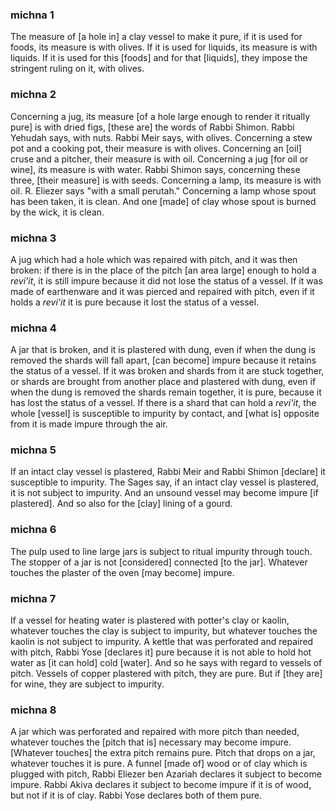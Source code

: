 
### michna 1
The measure of [a hole in] a clay vessel to make it pure, if it is used for foods, its measure is with olives. If it is used for liquids, its measure is with liquids. If it is used for this [foods] and for that [liquids], they impose the stringent ruling on it, with olives.

### michna 2
Concerning a jug, its measure [of a hole large enough to render it ritually pure] is with dried figs, [these are] the words of Rabbi Shimon. Rabbi Yehudah says, with nuts. Rabbi Meir says, with olives. Concerning a stew pot and a cooking pot, their measure is with olives. Concerning an [oil] cruse and a pitcher, their measure is with oil. Concerning a jug [for oil or wine], its measure is with water. Rabbi Shimon says, concerning these three, [their measure] is with seeds. Concerning a lamp, its measure is with oil. R. Eliezer says "with a small perutah."  Concerning a lamp whose spout has been taken, it is clean. And one [made] of clay whose spout is burned by the wick, it is clean.

### michna 3
A jug which had a hole which was repaired with pitch, and it was then broken: if there is in the place of the pitch [an area large] enough to hold a <em>revi'it</em>, it is still impure because it did not lose the status of a vessel.  If it was made of earthenware and it was pierced and repaired with pitch, even if it holds a <em>revi'it</em> it is pure because it lost the status of a vessel.

### michna 4
A jar that is broken, and it is plastered with dung, even if when the dung is removed the shards will fall apart, [can become] impure because it retains the status of a vessel. If it was broken and shards from it are stuck together, or shards are brought from another place and plastered with dung, even if when the dung is removed the shards remain together, it is pure, because it has lost the status of a vessel. If there is a shard that can hold a <em>revi'it</em>, the whole [vessel] is susceptible to impurity by contact, and [what is] opposite from it is made impure through the air.

### michna 5
If an intact clay vessel is plastered, Rabbi Meir and Rabbi Shimon [declare] it susceptible to impurity. The Sages say, if an intact clay vessel is plastered, it is not subject to impurity. And an unsound vessel  may become impure [if plastered].  And so also for the [clay] lining of a gourd.

### michna 6
The pulp used to line large jars is subject to ritual impurity through touch.  The stopper of a jar is not [considered] connected [to the jar].  Whatever touches the plaster of the oven [may become] impure.

### michna 7
If a vessel for heating water is plastered with potter's clay or kaolin, whatever touches the clay is subject to impurity, but whatever touches the kaolin is not subject to impurity. A kettle that was perforated and repaired with pitch, Rabbi Yose [declares it] pure because it is not able to hold hot water as [it can hold] cold [water]. And so he says with regard to vessels of pitch. Vessels of copper plastered with pitch, they are pure. But if [they are] for wine, they are subject to impurity.

### michna 8
A jar which was perforated and repaired with more pitch than needed, whatever touches the [pitch that is] necessary may become impure.  [Whatever touches] the extra pitch remains pure. Pitch that drops on a jar, whatever touches it is pure. A funnel [made of] wood or of clay which is plugged with pitch, Rabbi Eliezer ben Azariah declares it subject to become impure. Rabbi Akiva declares it subject to become impure if it is of wood, but not if it is of clay. Rabbi Yose declares both of them pure.
